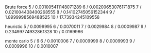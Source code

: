 Brute force
5 / 0.001005411148071289
6 / 0.00200653076171875
7 / 0.021004438400268555
8 / 0.14102745056152344
9 / 1.8999998569488525
10 / 17.73934245109558

heuristic
5 / 0.0099995
6 / 0.0070011
7 / 0.0029984
8 / 0.0009987
9 / 0.23499774932861328
10 / 0.0169986

monte carlo
5 / 6
6 / 0.0010006
7 / 0.0009999
8 / 0.0009993
9 / 0.0009996
10 / 0.0010007